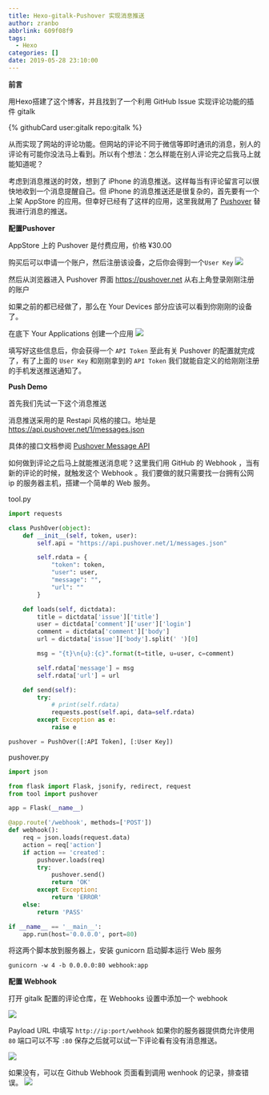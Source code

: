 ```yaml
---
title: Hexo-gitalk-Pushover 实现消息推送
author: zranbo
abbrlink: 609f08f9
tags:
  - Hexo
categories: []
date: 2019-05-28 23:10:00
---
```

<b>前言</b>

用Hexo搭建了这个博客，并且找到了一个利用 GitHub Issue 实现评论功能的插件 gitalk

{% githubCard user:gitalk repo:gitalk %}

从而实现了网站的评论功能。但网站的评论不同于微信等即时通讯的消息，别人的评论有可能你没法马上看到。所以有个想法：怎么样能在别人评论完之后我马上就能知道呢？

考虑到消息推送的时效，想到了 iPhone 的消息推送。这样每当有评论留言可以很快地收到一个消息提醒自己。但 iPhone 的消息推送还是很复杂的，首先要有一个上架 AppStore 的应用。但幸好已经有了这样的应用，这里我就用了 [Pushover](https://itunes.apple.com/cn/app/pushover-notifications/id506088175) 替我进行消息的推送。

<b>配置Pushover</b>

AppStore 上的 Pushover 是付费应用，价格 ¥30.00

购买后可以申请一个账户，然后注册该设备，之后你会得到一个`User Key`
![](https://zranbo.oss-cn-beijing.aliyuncs.com/blog/pushover_key_demo.jpg)

然后从浏览器进入 Pushover 界面 <a href="https://pushover.net" target="_blank">https://pushover.net</a> 从右上角登录刚刚注册的账户

如果之前的都已经做了，那么在 Your Devices 部分应该可以看到你刚刚的设备了。

在底下 Your Applications 创建一个应用
![](https://zranbo.oss-cn-beijing.aliyuncs.com/blog/pushover_application.jpg)

填写好这些信息后，你会获得一个 `API Token` 至此有关 Pushover 的配置就完成了，有了上面的 `User Key` 和刚刚拿到的 `API Token` 我们就能自定义的给刚刚注册的手机发送推送通知了。

<b>Push Demo</b>

首先我们先试一下这个消息推送

消息推送采用的是 Restapi 风格的接口。地址是 <a href="https://api.pushover.net/1/messages.json" target="_blank">https://api.pushover.net/1/messages.json</a>

具体的接口文档参阅 [Pushover Message API](https://pushover.net/api)

如何做到评论之后马上就能推送消息呢？这里我们用 GitHub 的 Webhook ，当有新的评论的时候，就触发这个 Webhook 。我们要做的就只需要找一台拥有公网 ip 的服务器主机，搭建一个简单的 Web 服务。

tool.py
```python
import requests

class PushOver(object):
    def __init__(self, token, user):
        self.api = "https://api.pushover.net/1/messages.json"

        self.rdata = {
            "token": token,
            "user": user,
            "message": "",
            "url": ""
        }

    def loads(self, dictdata):
        title = dictdata['issue']['title']
        user = dictdata['comment']['user']['login']
        comment = dictdata['comment']['body']
        url = dictdata['issue']['body'].split(' ')[0]

        msg = "{t}\n{u}:{c}".format(t=title, u=user, c=comment)

        self.rdata['message'] = msg
        self.rdata['url'] = url

    def send(self):
        try:
            # print(self.rdata)
            requests.post(self.api, data=self.rdata)
        except Exception as e:
            raise e

pushover = PushOver([:API Token], [:User Key])
```
pushover.py
```python
import json

from flask import Flask, jsonify, redirect, request
from tool import pushover

app = Flask(__name__)

@app.route('/webhook', methods=['POST'])
def webhook():
    req = json.loads(request.data)
    action = req['action']
    if action == 'created':
        pushover.loads(req)
        try:
            pushover.send()
            return 'OK'
        except Exception:
            return 'ERROR'
    else:
        return 'PASS'

if __name__ == '__main__':
    app.run(host='0.0.0.0', port=80)
```

将这两个脚本放到服务器上，安装 gunicorn 启动脚本运行 Web 服务

`gunicorn -w 4 -b 0.0.0.0:80 webhook:app`

<b>配置 Webhook</b>

打开 gitalk 配置的评论仓库，在 Webhooks 设置中添加一个 webhook

![](https://zranbo.oss-cn-beijing.aliyuncs.com/blog/webhook_demo.jpg)

Payload URL 中填写 `http://ip:port/webhook` 如果你的服务器提供商允许使用 `80` 端口可以不写 `:80` 
保存之后就可以试一下评论看有没有消息推送。

![](https://zranbo.oss-cn-beijing.aliyuncs.com/blog/pushover_msg_demo.jpg)

如果没有，可以在 Github Webhook 页面看到调用 wenhook 的记录，排查错误。
![](https://zranbo.oss-cn-beijing.aliyuncs.com/blog/webhook_recent.jpg)